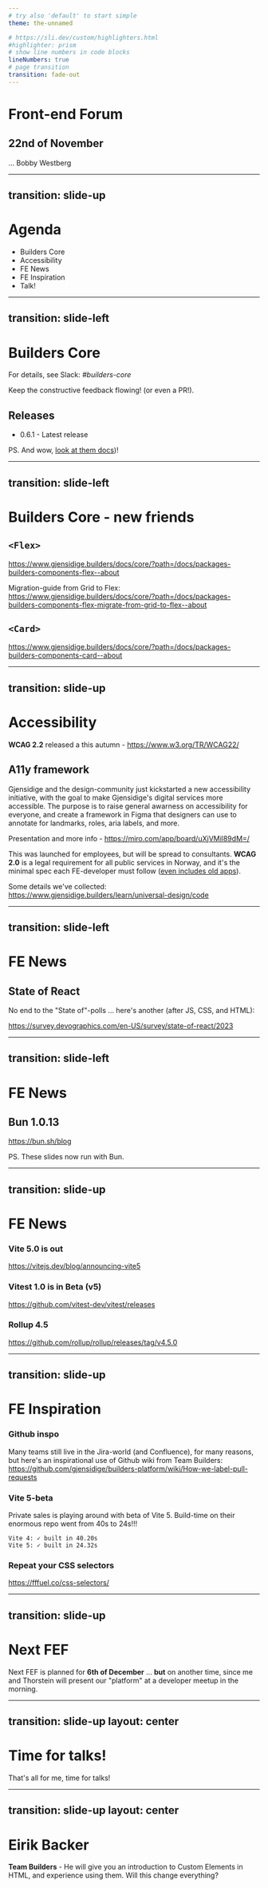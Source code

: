 ```yaml
---
# try also 'default' to start simple
theme: the-unnamed

# https://sli.dev/custom/highlighters.html
#highlighter: prism
# show line numbers in code blocks
lineNumbers: true
# page transition
transition: fade-out
---
```


# Front-end Forum

## 22nd of November

...
<twemoji-man-technologist/> Bobby Westberg

---
transition: slide-up
---

# <twemoji-scroll/> Agenda

* Builders Core
* Accessibility
* FE News
* FE Inspiration
* Talk!

---
transition: slide-left
---

# <twemoji-notebook-with-decorative-cover/> Builders Core

For details, see Slack: *#builders-core*

Keep the constructive feedback flowing! <twemoji-red-heart /> (or even a PR!).

## Releases
* 0.6.1 - Latest release

PS. And wow, [look at them docs](https://www.gjensidige.builders/docs/core/))! <twemoji-red-heart class="animate-ping" />

---
transition: slide-left
---

# <twemoji-notebook-with-decorative-cover/> Builders Core - new friends

## `<Flex>`

https://www.gjensidige.builders/docs/core/?path=/docs/packages-builders-components-flex--about

Migration-guide from Grid to Flex:  
https://www.gjensidige.builders/docs/core/?path=/docs/packages-builders-components-flex-migrate-from-grid-to-flex--about

## `<Card>`

https://www.gjensidige.builders/docs/core/?path=/docs/packages-builders-components-card--about 

---
transition: slide-up
---

# <twemoji-wheelchair-symbol/> Accessibility

**WCAG 2.2** released a this autumn - https://www.w3.org/TR/WCAG22/ 

## A11y framework

Gjensidige and the design-community just kickstarted a new accessibility initiative, with the goal to make Gjensidige's digital services more accessible. The purpose is to raise general awarness on accessibility for everyone, and create a framework in Figma that designers can use to annotate for landmarks, roles, aria labels, and more.

Presentation and more info - https://miro.com/app/board/uXjVMil89dM=/

This was launched for employees, but will be spread to consultants. **WCAG 2.0** is a legal requirement for all public services in Norway, and it's the minimal spec each FE-developer must follow ([even includes old apps](https://www.uutilsynet.no/regelverk/gjeldende-regelverk-og-krav/746)).

Some details we've collected: https://www.gjensidige.builders/learn/universal-design/code

---
transition: slide-left
---

# <twemoji-rolled-up-newspaper/> FE News

## State of React

No end to the "State of"-polls ... here's another (after JS, CSS, and HTML):

https://survey.devographics.com/en-US/survey/state-of-react/2023

---
transition: slide-left
---

# <twemoji-rolled-up-newspaper/> FE News

## <twemoji-onion/> Bun 1.0.13

https://bun.sh/blog

PS. These slides now run with Bun.

---
transition: slide-up
---

# <twemoji-rolled-up-newspaper/> FE News

### Vite 5.0 is out

https://vitejs.dev/blog/announcing-vite5

### Vitest 1.0 is in Beta (v5)

https://github.com/vitest-dev/vitest/releases

### Rollup 4.5

https://github.com/rollup/rollup/releases/tag/v4.5.0

---
transition: slide-up
---

# <twemoji-cherry-blossom/> FE Inspiration

### Github inspo

Many teams still live in the Jira-world (and Confluence), for many reasons, but here's an inspirational use of Github wiki from Team Builders: https://github.com/gjensidige/builders-platform/wiki/How-we-label-pull-requests

### Vite 5-beta

Private sales is playing around with beta of Vite 5. Build-time on their enormous repo went from 40s to 24s!!!

```
Vite 4: ✓ built in 40.20s
Vite 5: ✓ built in 24.32s
```

### Repeat your CSS selectors
https://fffuel.co/css-selectors/

---
transition: slide-up
---

# Next FEF

Next FEF is planned for **6th of December** ... **but** on another time, since me and Thorstein will present our "platform" at a developer meetup in the morning.

---
transition: slide-up
layout: center
---

# Time for talks!

That's all for me, time for talks!

<twemoji-red-heart class="animate-ping"/>

---
transition: slide-up
layout: center
---

# Eirik Backer

**Team Builders** - He will give you an introduction to Custom Elements in HTML, and experience using them. Will this change everything?